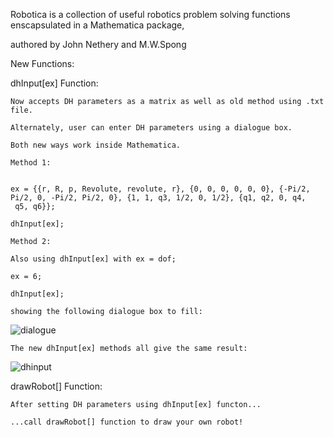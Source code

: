 Robotica is a collection of useful robotics problem solving functions enscapsulated in a Mathematica package,

authored by John Nethery and M.W.Spong

New Functions:

dhInput[ex] Function:

    Now accepts DH parameters as a matrix as well as old method using .txt file.
  
    Alternately, user can enter DH parameters using a dialogue box.
  
    Both new ways work inside Mathematica.
    
    Method 1:
    
    
    ex = {{r, R, p, Revolute, revolute, r}, {0, 0, 0, 0, 0, 0}, {-Pi/2, 
    Pi/2, 0, -Pi/2, Pi/2, 0}, {1, 1, q3, 1/2, 0, 1/2}, {q1, q2, 0, q4,
     q5, q6}}; 
     
    dhInput[ex];
    
    Method 2:
    
    Also using dhInput[ex] with ex = dof;   
    
    ex = 6;
    
    dhInput[ex];
    
    showing the following dialogue box to fill:
![dialogue](https://cloud.githubusercontent.com/assets/25996170/24841733/35e7b270-1d50-11e7-938c-9d52dbf48f57.JPG)    
    
    The new dhInput[ex] methods all give the same result:
 ![dhinput](https://cloud.githubusercontent.com/assets/25996170/24841516/25c48dd6-1d4c-11e7-94be-e2e69a122337.JPG)

drawRobot[] Function:

    After setting DH parameters using dhInput[ex] functon...
  
    ...call drawRobot[] function to draw your own robot!

